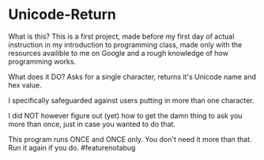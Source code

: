# Unicode-Return

What is this? This is a first project, made before my first day of actual instruction in my introduction to programming class, made only with the resources availible to me on Google and a rough knowledge of how programming works.

What does it DO? Asks for a single character, returns it's Unicode name and hex value. 

I specifically safeguarded against users putting in more than one character. 

I did NOT however figure out (yet) how to get the damn thing to ask you more than once, just in case you wanted to do that.

This program runs ONCE and ONCE only. You don't need it more than that. Run it again if you do. #featurenotabug
